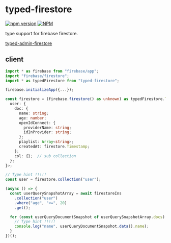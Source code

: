 # typed-firestore

[![npm version](https://badge.fury.io/js/typed-firestore.svg)](https://badge.fury.io/js/typed-firestore)
[![NPM](https://nodei.co/npm/typed-firestore.png)](https://nodei.co/npm/typed-firestore/)

type support for firebase firestore.

[typed-admin-firestore](https://github.com/narumincho/typed-admin-firestore)

## client

```ts
import * as firebase from "firebase/app";
import "firebase/firestore";
import * as typedFirestore from "typed-firestore";

firebase.initializeApp({...});

const firestore = (firebase.firestore() as unknown) as typedFirestore.TypedFirebaseFirestore<{
  user: {
    doc: {
      name: string;
      age: number;
      openIdConnect: {
        providerName: string;
        idInProvider: string;
      };
      playlist: Array<string>;
      createdAt: firestore.Timestamp;
    };
    col: {};  // sub collection
  };
}>;

// Type hint !!!!!
const user = firestore.collection("user");

(async () => {
  const userQuerySnapshotArray = await firestoreIns
    .collection("user")
    .where("age", "<=", 20)
    .get();

  for (const userQueryDocumentSnapshot of userQuerySnapshotArray.docs) {
    // Type hint !!!!!
    console.log("name", userQueryDocumentSnapshot.data().name);
  }
})();
```
